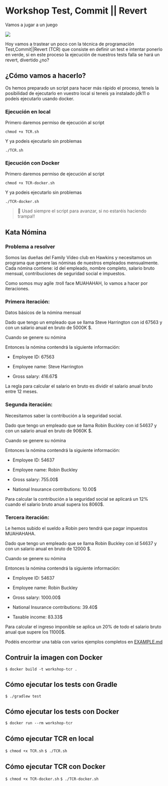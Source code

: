 # Workshop Test, Commit || Revert

Vamos a jugar a un juego

![](https://media.giphy.com/media/3o7TKSxdQJIoiRXHl6/giphy.gif)

Hoy vamos a trastear un poco con la técnica de programación Test,Commit||Revert (TCR) que consiste en
definir un test e intentar ponerlo en verde, si en este proceso la ejecución de nuestros tests falla se hará un revert,
divertido ¿no?

## ¿Cómo vamos a hacerlo?
Os hemos preparado un script para hacer más rápido el proceso, teneís la posibilidad de
ejecutarlo en vuestro local si teneís ya instalado jdk11 o podeís ejecutarlo usando docker.

### Ejecución en local
Primero daremos permiso de ejecución al script
```
chmod +x TCR.sh
```
Y ya podeis ejecutarlo sin problemas
```
./TCR.sh
```

### Ejecución con Docker
Primero daremos permiso de ejecución al script
```
chmod +x TCR-docker.sh
```
Y ya podeis ejecutarlo sin problemas
```
./TCR-docker.sh
```

> 🚨 Usad siempre el script para avanzar, si no estaréis haciendo trampa!!


## Kata Nómina

### Problema a resolver

Somos las dueñas del Family Vídeo club en Hawkins y necesitamos un programa que genere las nóminas de nuestros empleados mensualmente. Cada nómina contiene: id del empleado, nombre completo, salario bruto mensual, contribuciones de seguridad social e impuestos.

Como somos muy agile :troll face MUAHAHAH, lo vamos a hacer por iteraciones.

### Primera iteración:

Datos básicos de la nómina mensual

Dado que tengo un empleado que se llama Steve Harrington con id 67563 y con un salario anual en bruto de 5000K $.

Cuando se genere su nómina

Entonces la nómina contendrá la siguiente información:

- Employee ID: 67563

- Employee name: Steve Harrington

- Gross salary: 416.67$

La regla para calcular el salario en bruto es dividir el salario anual bruto entre 12 meses.

### Segunda iteración:

Necesitamos saber la contribución a la seguridad social.

Dado que tengo un empleado que se llama Robin Buckley con id  54637 y con un salario anual en bruto de 9060K $.

Cuando se genere su nómina

Entonces la nómina contendrá la siguiente información:

- Employee ID: 54637

- Employee name: Robin Buckley

- Gross salary: 755.00$

-  National Insurance contributions: 10.00$

Para calcular la contribución a la seguridad social se aplicará un 12% cuando el salario bruto anual supera los 8060$.

### Tercera iteración:

Le hemos subido el sueldo a Robin pero tendrá que pagar impuestos MUAHAHAHA.

Dado que tengo un empleado que se llama Robin Buckley con id  54637 y con un salario anual en bruto de 12000 $.

Cuando se genere su nómina

Entonces la nómina contendrá la siguiente información:

- Employee ID: 54637

- Employee name: Robin Buckley

- Gross salary: 1000.00$

- National Insurance contributions: 39.40$

- Taxable income: 83.33$

Para calcular el ingreso imponible se aplica un 20% de todo el salario bruto anual que supere los 11000$.

Podéis encontrar una tabla con varios ejemplos completos en [EXAMPLE.md](EXAMPLE.md)

## Contruir la imagen con Docker
`$ docker build -t workshop-tcr .`

## Cómo ejecutar los tests con Gradle
`$ ./gradlew test`

## Cómo ejecutar los tests con Docker
`$ docker run --rm workshop-tcr`

## Cómo ejecutar TCR en local
`$ chmod +x TCR.sh`
`$ ./TCR.sh`

## Cómo ejecutar TCR con Docker
`$ chmod +x TCR-docker.sh`
`$ ./TCR-docker.sh`

